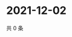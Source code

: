 # 2021-12-02

共 0 条

<!-- BEGIN WEIBO -->
<!-- 最后更新时间 Thu Dec 02 2021 04:12:30 GMT+0800 (China Standard Time) -->

<!-- END WEIBO -->
